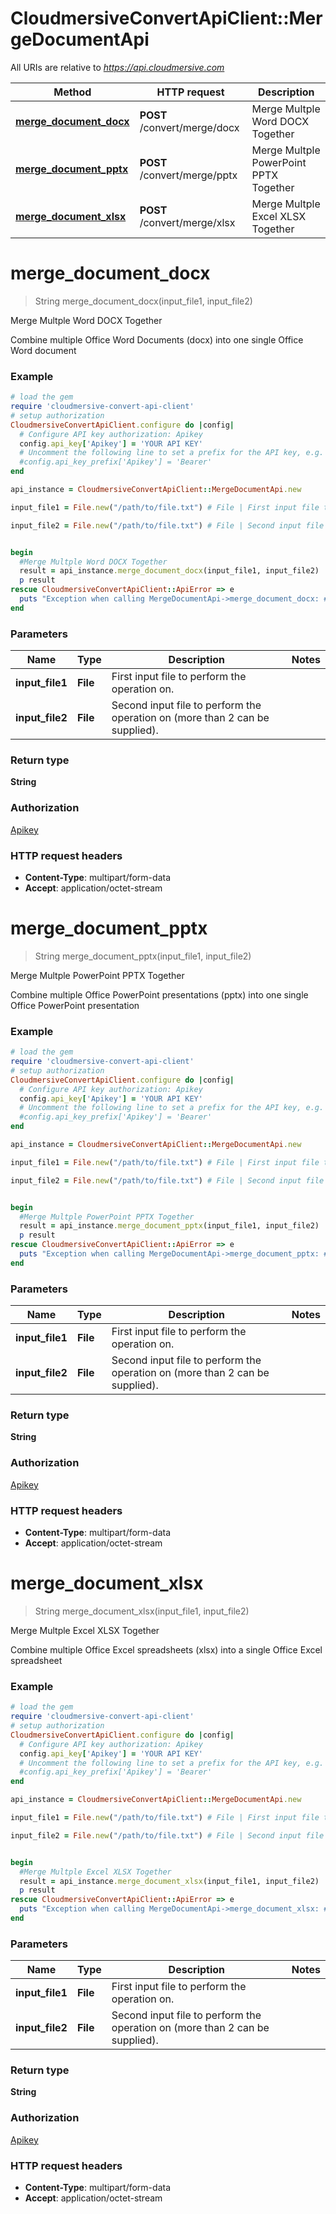 # CloudmersiveConvertApiClient::MergeDocumentApi

All URIs are relative to *https://api.cloudmersive.com*

Method | HTTP request | Description
------------- | ------------- | -------------
[**merge_document_docx**](MergeDocumentApi.md#merge_document_docx) | **POST** /convert/merge/docx | Merge Multple Word DOCX Together
[**merge_document_pptx**](MergeDocumentApi.md#merge_document_pptx) | **POST** /convert/merge/pptx | Merge Multple PowerPoint PPTX Together
[**merge_document_xlsx**](MergeDocumentApi.md#merge_document_xlsx) | **POST** /convert/merge/xlsx | Merge Multple Excel XLSX Together


# **merge_document_docx**
> String merge_document_docx(input_file1, input_file2)

Merge Multple Word DOCX Together

Combine multiple Office Word Documents (docx) into one single Office Word document

### Example
```ruby
# load the gem
require 'cloudmersive-convert-api-client'
# setup authorization
CloudmersiveConvertApiClient.configure do |config|
  # Configure API key authorization: Apikey
  config.api_key['Apikey'] = 'YOUR API KEY'
  # Uncomment the following line to set a prefix for the API key, e.g. 'Bearer' (defaults to nil)
  #config.api_key_prefix['Apikey'] = 'Bearer'
end

api_instance = CloudmersiveConvertApiClient::MergeDocumentApi.new

input_file1 = File.new("/path/to/file.txt") # File | First input file to perform the operation on.

input_file2 = File.new("/path/to/file.txt") # File | Second input file to perform the operation on (more than 2 can be supplied).


begin
  #Merge Multple Word DOCX Together
  result = api_instance.merge_document_docx(input_file1, input_file2)
  p result
rescue CloudmersiveConvertApiClient::ApiError => e
  puts "Exception when calling MergeDocumentApi->merge_document_docx: #{e}"
end
```

### Parameters

Name | Type | Description  | Notes
------------- | ------------- | ------------- | -------------
 **input_file1** | **File**| First input file to perform the operation on. | 
 **input_file2** | **File**| Second input file to perform the operation on (more than 2 can be supplied). | 

### Return type

**String**

### Authorization

[Apikey](../README.md#Apikey)

### HTTP request headers

 - **Content-Type**: multipart/form-data
 - **Accept**: application/octet-stream



# **merge_document_pptx**
> String merge_document_pptx(input_file1, input_file2)

Merge Multple PowerPoint PPTX Together

Combine multiple Office PowerPoint presentations (pptx) into one single Office PowerPoint presentation

### Example
```ruby
# load the gem
require 'cloudmersive-convert-api-client'
# setup authorization
CloudmersiveConvertApiClient.configure do |config|
  # Configure API key authorization: Apikey
  config.api_key['Apikey'] = 'YOUR API KEY'
  # Uncomment the following line to set a prefix for the API key, e.g. 'Bearer' (defaults to nil)
  #config.api_key_prefix['Apikey'] = 'Bearer'
end

api_instance = CloudmersiveConvertApiClient::MergeDocumentApi.new

input_file1 = File.new("/path/to/file.txt") # File | First input file to perform the operation on.

input_file2 = File.new("/path/to/file.txt") # File | Second input file to perform the operation on (more than 2 can be supplied).


begin
  #Merge Multple PowerPoint PPTX Together
  result = api_instance.merge_document_pptx(input_file1, input_file2)
  p result
rescue CloudmersiveConvertApiClient::ApiError => e
  puts "Exception when calling MergeDocumentApi->merge_document_pptx: #{e}"
end
```

### Parameters

Name | Type | Description  | Notes
------------- | ------------- | ------------- | -------------
 **input_file1** | **File**| First input file to perform the operation on. | 
 **input_file2** | **File**| Second input file to perform the operation on (more than 2 can be supplied). | 

### Return type

**String**

### Authorization

[Apikey](../README.md#Apikey)

### HTTP request headers

 - **Content-Type**: multipart/form-data
 - **Accept**: application/octet-stream



# **merge_document_xlsx**
> String merge_document_xlsx(input_file1, input_file2)

Merge Multple Excel XLSX Together

Combine multiple Office Excel spreadsheets (xlsx) into a single Office Excel spreadsheet

### Example
```ruby
# load the gem
require 'cloudmersive-convert-api-client'
# setup authorization
CloudmersiveConvertApiClient.configure do |config|
  # Configure API key authorization: Apikey
  config.api_key['Apikey'] = 'YOUR API KEY'
  # Uncomment the following line to set a prefix for the API key, e.g. 'Bearer' (defaults to nil)
  #config.api_key_prefix['Apikey'] = 'Bearer'
end

api_instance = CloudmersiveConvertApiClient::MergeDocumentApi.new

input_file1 = File.new("/path/to/file.txt") # File | First input file to perform the operation on.

input_file2 = File.new("/path/to/file.txt") # File | Second input file to perform the operation on (more than 2 can be supplied).


begin
  #Merge Multple Excel XLSX Together
  result = api_instance.merge_document_xlsx(input_file1, input_file2)
  p result
rescue CloudmersiveConvertApiClient::ApiError => e
  puts "Exception when calling MergeDocumentApi->merge_document_xlsx: #{e}"
end
```

### Parameters

Name | Type | Description  | Notes
------------- | ------------- | ------------- | -------------
 **input_file1** | **File**| First input file to perform the operation on. | 
 **input_file2** | **File**| Second input file to perform the operation on (more than 2 can be supplied). | 

### Return type

**String**

### Authorization

[Apikey](../README.md#Apikey)

### HTTP request headers

 - **Content-Type**: multipart/form-data
 - **Accept**: application/octet-stream




